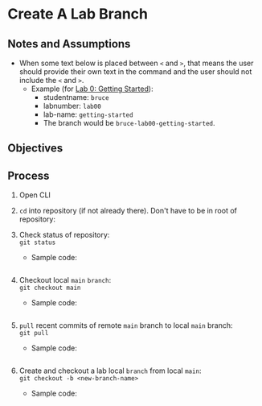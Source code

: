 # Create A Lab Branch

## Notes and Assumptions
* When some text below is placed between `<` and `>`, that means the user should provide their own text in the command and the user should not include the `<` and `>`.
    * Example (for [Lab 0: Getting Started](https://github.com/PdxCodeGuild/class_062722/blob/main/0%20General/00%20Getting%20Started)):
        * studentname: `bruce`
        * labnumber: `lab00`
        * lab-name: `getting-started`
        * The branch would be `bruce-lab00-getting-started`.

## Objectives

## Process

1. Open CLI

1. `cd` into repository (if not already there). Don't have to be in root of repository:  

1. Check status of repository:  
    `git status`
    * Sample code:  
    ```

    ```

1. Checkout local `main` `branch`:  
    `git checkout main`
    * Sample code:  
    ```

    ```

1. `pull` recent commits of remote `main` branch to local `main` branch:  
    `git pull`
    * Sample code:  
    ```

    ```

1. Create and checkout a lab local `branch` from local `main`:  
    `git checkout -b <new-branch-name>`
    * Sample code:  
    ```

    ```


